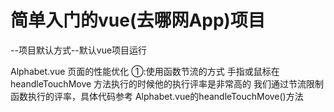 # 简单入门的vue(去哪网App)项目

  --项目默认方式--默认vue项目运行

  Alphabet.vue 页面的性能优化
    ①:使用函数节流的方式
       手指或鼠标在heandleTouchMove 方法执行的时候他的执行评率是非常高的
       我们通过节流限制函数执行的评率，具体代码参考 Alphabet.vue的heandleTouchMove()方法      
